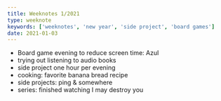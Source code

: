 ```yaml
---
title: Weeknotes 1/2021
type: weeknote
keywords: ['weeknotes', 'new year', 'side project', 'board games']
date: 2021-01-03
---
```


- Board game evening to reduce screen time: Azul
- trying out listening to audio books
- side project one hour per evening
- cooking: favorite banana bread recipe
- side projects: ping & somewhere
- series: finished watching I may destroy you
